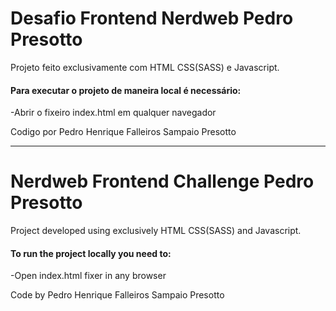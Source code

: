 # Desafio Frontend Nerdweb Pedro Presotto

Projeto feito exclusivamente com HTML CSS(SASS) e Javascript.

#### Para executar o projeto de maneira local é necessário:

-Abrir o fixeiro index.html em qualquer navegador

Codigo por Pedro Henrique Falleiros Sampaio Presotto

---

# Nerdweb Frontend Challenge Pedro Presotto

Project developed using exclusively HTML CSS(SASS) and Javascript.

#### To run the project locally you need to:

-Open index.html fixer in any browser

Code by Pedro Henrique Falleiros Sampaio Presotto
